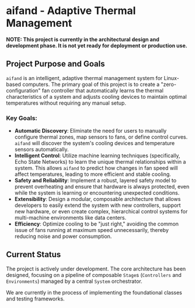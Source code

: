 # aifand - Adaptive Thermal Management

**NOTE: This project is currently in the architectural design and development phase. It is not yet ready for deployment or production use.**

## Project Purpose and Goals

`aifand` is an intelligent, adaptive thermal management system for Linux-based computers. The primary goal of this project is to create a "zero-configuration" fan controller that automatically learns the thermal characteristics of a system and adjusts cooling devices to maintain optimal temperatures without requiring any manual setup.

### Key Goals:

-   **Automatic Discovery**: Eliminate the need for users to manually configure thermal zones, map sensors to fans, or define control curves. `aifand` will discover the system's cooling devices and temperature sensors automatically.
-   **Intelligent Control**: Utilize machine learning techniques (specifically, Echo State Networks) to learn the unique thermal relationships within a system. This allows `aifand` to predict how changes in fan speed will affect temperatures, leading to more efficient and stable cooling.
-   **Safety and Reliability**: Implement a robust, layered safety model to prevent overheating and ensure that hardware is always protected, even while the system is learning or encountering unexpected conditions.
-   **Extensibility**: Design a modular, composable architecture that allows developers to easily extend the system with new controllers, support new hardware, or even create complex, hierarchical control systems for multi-machine environments like data centers.
-   **Efficiency**: Optimize cooling to be "just right," avoiding the common issue of fans running at maximum speed unnecessarily, thereby reducing noise and power consumption.

## Current Status

The project is actively under development. The core architecture has been designed, focusing on a pipeline of composable `Stage`s (`Controllers` and `Environments`) managed by a central `System` orchestrator.

We are currently in the process of implementing the foundational classes and testing frameworks.
